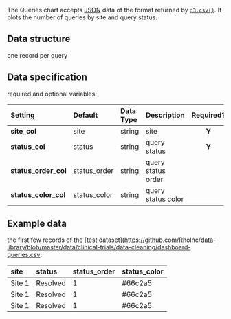 The Queries chart accepts [JSON](https://en.wikipedia.org/wiki/JSON) data of the format returned by [`d3.csv()`](https://github.com/d3/d3-3.x-api-reference/blob/master/CSV.md). It plots the number of queries by site and query status.

## Data structure
one record per query

## Data specification
required and optional variables:

| Setting | Default | Data Type | Description | Required? |
|:--------|:--------|:----------|:------------|:---------:|
|**site_col**|site|string|site|**Y**|
|**status_col**|status|string|query status|**Y**|
|**status_order_col**|status_order|string|query status order||
|**status_color_col**|status_color|string|query status color||

## Example data
the first few records of the [test dataset](https://github.com/RhoInc/data-library/blob/master/data/clinical-trials/data-cleaning/dashboard-queries.csv:

| site | status | status_order | status_color |
|:-----|:-------|:-------------|:-------------|
|Site 1|Resolved|1|#66c2a5|
|Site 1|Resolved|1|#66c2a5|
|Site 1|Resolved|1|#66c2a5|